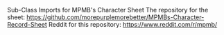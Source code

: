 Sub-Class Imports for MPMB's Character Sheet
The repository for the sheet: https://github.com/morepurplemorebetter/MPMBs-Character-Record-Sheet
Reddit for this repository: https://www.reddit.com/r/mpmb/

